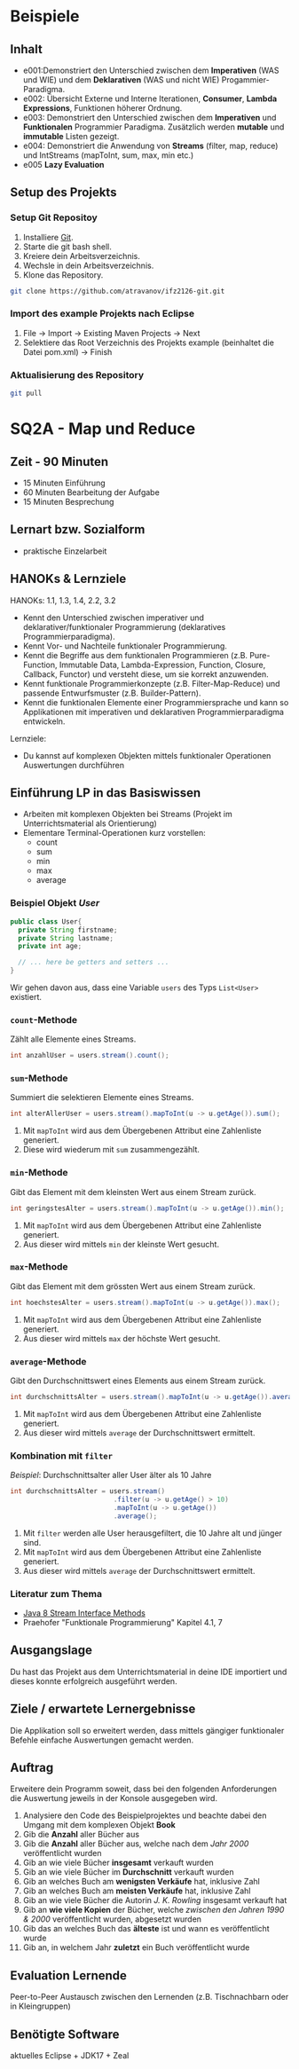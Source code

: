 # Beispiele
## Inhalt
- e001:Demonstriert den Unterschied zwischen dem **Imperativen** (WAS und WIE) und dem **Deklarativen** (WAS und nicht WIE) Progammier-Paradigma.
- e002: Übersicht Externe und Interne Iterationen, **Consumer**, **Lambda Expressions**, Funktionen höherer Ordnung.
- e003: Demonstriert den Unterschied zwischen dem **Imperativen** und **Funktionalen** Programmier Paradigma. Zusätzlich werden **mutable** und **immutable** Listen gezeigt. 
- e004: Demonstriert die Anwendung von **Streams** (filter, map, reduce) und IntStreams (mapToInt, sum, max, min etc.)
- e005 **Lazy Evaluation**

## Setup des Projekts
### Setup Git Repositoy
1. Installiere [Git](https://git-scm.com/).
1. Starte die git bash shell.
1. Kreiere dein Arbeitsverzeichnis.
1. Wechsle in dein Arbeitsverzeichnis.
1. Klone das Repository.
```Bash
git clone https://github.com/atravanov/ifz2126-git.git
```

### Import des example Projekts nach Eclipse 
1. File -> Import -> Existing Maven Projects -> Next
1. Selektiere das Root Verzeichnis des Projekts example (beinhaltet die Datei pom.xml) -> Finish

### Aktualisierung des Repository
```Bash
git pull
```
# SQ2A - Map und Reduce

## Zeit - 90 Minuten

* 15 Minuten Einführung
* 60 Minuten Bearbeitung der Aufgabe
* 15 Minuten Besprechung

## Lernart bzw. Sozialform

* praktische Einzelarbeit

## HANOKs & Lernziele

HANOKs: 1.1, 1.3, 1.4, 2.2, 3.2

* Kennt den Unterschied zwischen imperativer und deklarativer/funktionaler Programmierung (deklaratives Programmierparadigma).
* Kennt Vor- und Nachteile funktionaler Programmierung.
* Kennt die Begriffe aus dem funktionalen Programmieren (z.B. Pure-Function, Immutable Data, Lambda-Expression, Function, Closure, Callback, Functor) und versteht diese, um sie korrekt anzuwenden.
* Kennt funktionale Programmierkonzepte (z.B. Filter-Map-Reduce) und passende Entwurfsmuster (z.B. Builder-Pattern).
* Kennt die funktionalen Elemente einer Programmiersprache und kann so Applikationen mit imperativen und deklarativen Programmierparadigma entwickeln.

Lernziele:

* Du kannst auf komplexen Objekten mittels funktionaler Operationen Auswertungen durchführen

## Einführung LP in das Basiswissen

* Arbeiten mit komplexen Objekten bei Streams (Projekt im Unterrichtsmaterial als Orientierung)
* Elementare Terminal-Operationen kurz vorstellen:
  * count
  * sum
  * min
  * max
  * average

### Beispiel Objekt _User_

```java
public class User{
  private String firstname;
  private String lastname;
  private int age;

  // ... here be getters and setters ...
}
```

Wir gehen davon aus, dass eine Variable `users` des Typs `List<User>` existiert.

### `count`-Methode

Zählt alle Elemente eines Streams.

```java
int anzahlUser = users.stream().count();
```

### `sum`-Methode

Summiert die selektieren Elemente eines Streams.

```java
int alterAllerUser = users.stream().mapToInt(u -> u.getAge()).sum();
```

1. Mit `mapToInt` wird aus dem Übergebenen Attribut eine Zahlenliste generiert.
1. Diese wird wiederum mit `sum` zusammengezählt.

### `min`-Methode

Gibt das Element mit dem kleinsten Wert aus einem Stream zurück.

```java
int geringstesAlter = users.stream().mapToInt(u -> u.getAge()).min();
```

1. Mit `mapToInt` wird aus dem Übergebenen Attribut eine Zahlenliste generiert.
1. Aus dieser wird mittels `min` der kleinste Wert gesucht.

### `max`-Methode

Gibt das Element mit dem grössten Wert aus einem Stream zurück.

```java
int hoechstesAlter = users.stream().mapToInt(u -> u.getAge()).max();
```

1. Mit `mapToInt` wird aus dem Übergebenen Attribut eine Zahlenliste generiert.
1. Aus dieser wird mittels `max` der höchste Wert gesucht.

### `average`-Methode

Gibt den Durchschnittswert eines Elements aus einem Stream zurück.

```java
int durchschnittsAlter = users.stream().mapToInt(u -> u.getAge()).average();
```

1. Mit `mapToInt` wird aus dem Übergebenen Attribut eine Zahlenliste generiert.
1. Aus dieser wird mittels `average` der Durchschnittswert ermittelt.

### Kombination mit `filter`

_Beispiel_: Durchschnittsalter aller User älter als 10 Jahre

```java
int durchschnittsAlter = users.stream()
                          .filter(u -> u.getAge() > 10)
                          .mapToInt(u -> u.getAge())
                          .average();
```

1. Mit `filter` werden alle User herausgefiltert, die 10 Jahre alt und jünger sind.
1. Mit `mapToInt` wird aus dem Übergebenen Attribut eine Zahlenliste generiert.
1. Aus dieser wird mittels `average` der Durchschnittswert ermittelt.

### Literatur zum Thema

* [Java 8 Stream Interface Methods](https://www.javatpoint.com/java-8-stream)
* Praehofer "Funktionale Programmierung" Kapitel 4.1, 7

## Ausgangslage

Du hast das Projekt aus dem Unterrichtsmaterial in deine IDE importiert und dieses konnte erfolgreich ausgeführt werden.

## Ziele / erwartete Lernergebnisse

Die Applikation soll so erweitert werden, dass mittels gängiger funktionaler Befehle einfache Auswertungen gemacht werden.

## Auftrag

Erweitere dein Programm soweit, dass bei den folgenden Anforderungen die Auswertung jeweils in der Konsole ausgegeben wird.

1. Analysiere den Code des Beispielprojektes und beachte dabei den Umgang mit dem komplexen Objekt **Book**
1. Gib die **Anzahl** aller Bücher aus
1. Gib die **Anzahl** aller Bücher aus, welche nach dem _Jahr 2000_ veröffentlicht wurden
1. Gib an wie viele Bücher **insgesamt** verkauft wurden
1. Gib an wie viele Bücher im **Durchschnitt** verkauft wurden
1. Gib an welches Buch am **wenigsten Verkäufe** hat, inklusive Zahl
1. Gib an welches Buch am **meisten Verkäufe** hat, inklusive Zahl
1. Gib an wie viele Bücher die Autorin _J. K. Rowling_ insgesamt verkauft hat
1. Gib an **wie viele Kopien** der Bücher, welche _zwischen den Jahren 1990 & 2000_ veröffentlicht wurden, abgesetzt wurden
1. Gib das an welches Buch das **älteste** ist und wann es veröffentlicht wurde
1. Gib an, in welchem Jahr **zuletzt** ein Buch veröffentlicht wurde

## Evaluation Lernende

Peer-to-Peer Austausch zwischen den Lernenden (z.B. Tischnachbarn oder in Kleingruppen) 

## Benötigte Software

aktuelles Eclipse + JDK17 + Zeal
